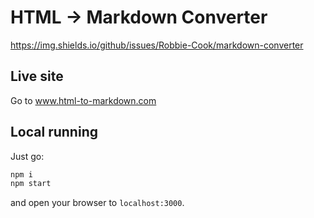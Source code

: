 # HTML -> Markdown Converter

https://img.shields.io/github/issues/Robbie-Cook/markdown-converter

## Live site

Go to www.html-to-markdown.com

## Local running

Just go:

```bash
npm i
npm start
```

and open your browser to `localhost:3000`.
